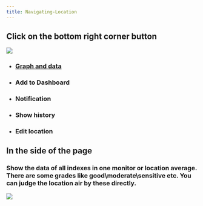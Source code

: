 ```yaml
---
title: Navigating-Location
---
```

## Click on the bottom right corner button


![](https://cloud.githubusercontent.com/assets/26155270/23982818/fa8d7e98-0a4a-11e7-9808-038d166dce45.jpg) 

 

* ### [Graph and data](/Graph&Data)  


* ### Add to Dashboard  


* ### Notification


* ### Show history


* ### Edit location


## In the side of the page  

### Show the data of all indexes in one monitor or location average. There are some grades like good\moderate\sensitive etc. You can judge the location air by these directly.

![](https://cloud.githubusercontent.com/assets/26155270/23647981/98d03888-0353-11e7-9ad2-0a8ab080ae84.png)

  


 



  



 



